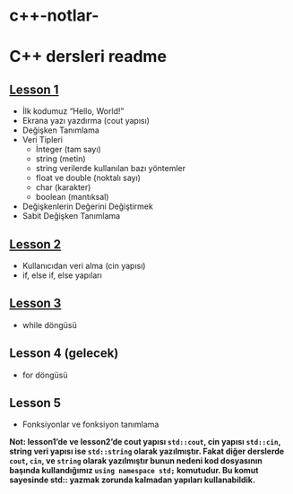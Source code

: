 # c++-notlar-
# C++ dersleri readme

## [Lesson 1](https://github.com/MR-Wrestler/cpp-notlar-/blob/main/lesson1.cpp)

- İlk kodumuz “Hello, World!”
- Ekrana yazı yazdırma (cout yapısı)
- Değişken Tanımlama
- Veri Tipleri
    - İnteger (tam sayı)
    - string (metin)
    - string verilerde kullanılan bazı yöntemler
    - float ve double (noktalı sayı)
    - char (karakter)
    - boolean (mantıksal)
- Değişkenlerin Değerini Değiştirmek
- Sabit Değişken Tanımlama

## [Lesson 2](https://github.com/MR-Wrestler/cpp-notlar-/blob/main/lesson2.cpp)

- Kullanıcıdan veri alma (cin yapısı)
- if, else if, else yapıları

## [Lesson 3](https://github.com/MR-Wrestler/cpp-notlar-/blob/main/lesson3.cpp)

- while döngüsü

## Lesson 4 (gelecek)

- for döngüsü

## Lesson 5

- Fonksiyonlar ve fonksiyon tanımlama

**Not: lesson1’de ve lesson2’de cout yapısı `std::cout`, cin yapısı `std::cin`, string veri yapısı ise `std::string` olarak yazılmıştır. Fakat diğer derslerde `cout`, `cin`, ve `string` olarak yazılmıştır bunun nedeni kod dosyasının başında kullandığımız `using namespace std;` komutudur. Bu komut sayesinde std:: yazmak zorunda kalmadan yapıları kullanabildik.**

